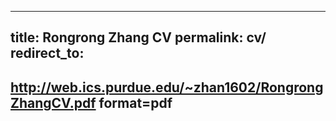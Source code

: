 
---
title: Rongrong Zhang CV
permalink: cv/
redirect_to:
  - 
http://web.ics.purdue.edu/~zhan1602/RongrongZhangCV.pdf
format=pdf
---